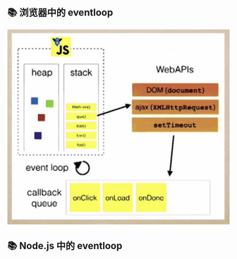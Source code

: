 ## :books: 浏览器中的 eventloop

![eventloop](../.vuepress/public/assets/image/javascript/eventloop1.png 'eventloop')

## :books: Node.js 中的 eventloop